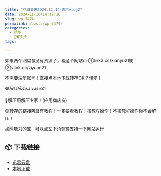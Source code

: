 ```yaml
---
title: "花臂夫夫2024.11.14-东京vlog2"
date: 2024-11-16T14:17:16
slug: wp-7474
permalink: /posts/wp-7474/
categories:
  - 精华
  - 🌸臂夫夫
tags:

---
```


如果两个网盘都没有资源了，看这个网站👉①link3.cc/xianyu21或②vlink.cc/ziyuan21

不需要注册账号！直接点本地下载转存OK？懂吧！

🟢解压密码:ziyuan21

🔵解压用解压专家！(应用商店有)

🟡转存的链接网盘有教程！一定要看教程！按教程操作！不按教程操作你不会解压！

💰🈶能力的宝，可以点左下角赞赏支持一下网站运行

## 📦 下载链接
- [迅雷云盘](https://blziyuan21.com/pay-download/7474?key=aa2caa2d35&down_id=0)
- [本地下载](https://blziyuan21.com/pay-download/7474?key=aa2caa2d35&down_id=1)

